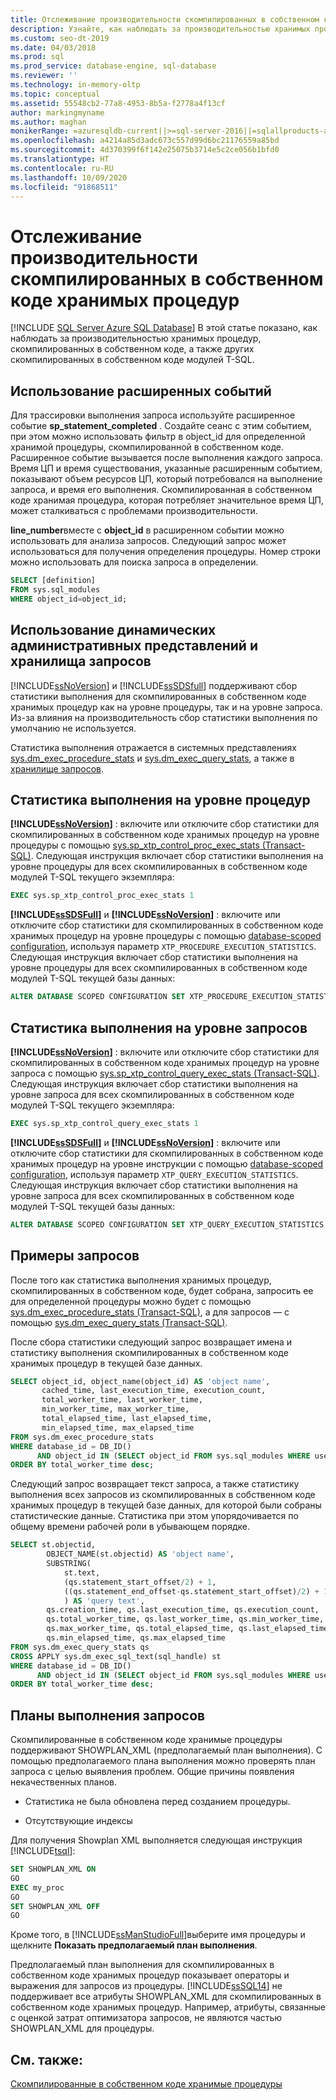 ```yaml
---
title: Отслеживание производительности скомпилированных в собственном коде хранимых процедур
description: Узнайте, как наблюдать за производительностью хранимых процедур, скомпилированных в собственном коде, а также других скомпилированных в собственном коде модулей T-SQL.
ms.custom: seo-dt-2019
ms.date: 04/03/2018
ms.prod: sql
ms.prod_service: database-engine, sql-database
ms.reviewer: ''
ms.technology: in-memory-oltp
ms.topic: conceptual
ms.assetid: 55548cb2-77a8-4953-8b5a-f2778a4f13cf
author: markingmyname
ms.author: maghan
monikerRange: =azuresqldb-current||>=sql-server-2016||=sqlallproducts-allversions||>=sql-server-linux-2017||=azuresqldb-mi-current
ms.openlocfilehash: a4214a85d3adc673c557d99d6bc21176559a85bd
ms.sourcegitcommit: 4d370399f6f142e25075b3714e5c2ce056b1bfd0
ms.translationtype: HT
ms.contentlocale: ru-RU
ms.lasthandoff: 10/09/2020
ms.locfileid: "91868511"
---
```

# <a name="monitoring-performance-of-natively-compiled-stored-procedures"></a>Отслеживание производительности скомпилированных в собственном коде хранимых процедур

[!INCLUDE [SQL Server Azure SQL Database](../../includes/applies-to-version/sql-asdb.md)]
  В этой статье показано, как наблюдать за производительностью хранимых процедур, скомпилированных в собственном коде, а также других скомпилированных в собственном коде модулей T-SQL.  
  
## <a name="using-extended-events"></a>Использование расширенных событий  
 Для трассировки выполнения запроса используйте расширенное событие **sp_statement_completed** . Создайте сеанс с этим событием, при этом можно использовать фильтр в object_id для определенной хранимой процедуры, скомпилированной в собственном коде. Расширенное событие вызывается после выполнения каждого запроса. Время ЦП и время существования, указанные расширенным событием, показывают объем ресурсов ЦП, который потребовался на выполнение запроса, и время его выполнения. Скомпилированная в собственном коде хранимая процедура, которая потребляет значительное время ЦП, может сталкиваться с проблемами производительности.  
  
**line_number**вместе с **object_id** в расширенном событии можно использовать для анализа запросов. Следующий запрос может использоваться для получения определения процедуры. Номер строки можно использовать для поиска запроса в определении.  
  
```sql  
SELECT [definition]
FROM sys.sql_modules
WHERE object_id=object_id;
```  
    
## <a name="using-data-management-views-and-query-store"></a>Использование динамических административных представлений и хранилища запросов
 [!INCLUDE[ssNoVersion](../../includes/ssnoversion-md.md)] и [!INCLUDE[ssSDSfull](../../includes/sssdsfull-md.md)] поддерживают сбор статистики выполнения для скомпилированных в собственном коде хранимых процедур как на уровне процедуры, так и на уровне запроса. Из-за влияния на производительность сбор статистики выполнения по умолчанию не используется.  

Статистика выполнения отражается в системных представлениях [sys.dm_exec_procedure_stats](../../relational-databases/system-dynamic-management-views/sys-dm-exec-procedure-stats-transact-sql.md) и [sys.dm_exec_query_stats](../../relational-databases/system-dynamic-management-views/sys-dm-exec-query-stats-transact-sql.md), а также в [хранилище запросов](../../relational-databases/performance/monitoring-performance-by-using-the-query-store.md).

## <a name="procedure-level-execution-statistics"></a>Статистика выполнения на уровне процедур

**[!INCLUDE[ssNoVersion](../../includes/ssnoversion-md.md)]** : включите или отключите сбор статистики для скомпилированных в собственном коде хранимых процедур на уровне процедуры с помощью [sys.sp_xtp_control_proc_exec_stats (Transact-SQL)](../../relational-databases/system-stored-procedures/sys-sp-xtp-control-proc-exec-stats-transact-sql.md).  Следующая инструкция включает сбор статистики выполнения на уровне процедуры для всех скомпилированных в собственном коде модулей T-SQL текущего экземпляра:

```sql
EXEC sys.sp_xtp_control_proc_exec_stats 1
```

**[!INCLUDE[ssSDSFull](../../includes/sssdsfull-md.md)]** и **[!INCLUDE[ssNoVersion](../../includes/ssnoversion-md.md)]** : включите или отключите сбор статистики для скомпилированных в собственном коде хранимых процедур на уровне процедуры с помощью [database-scoped configuration](../../t-sql/statements/alter-database-scoped-configuration-transact-sql.md), используя параметр `XTP_PROCEDURE_EXECUTION_STATISTICS`. Следующая инструкция включает сбор статистики выполнения на уровне процедуры для всех скомпилированных в собственном коде модулей T-SQL текущей базы данных:

```sql
ALTER DATABASE SCOPED CONFIGURATION SET XTP_PROCEDURE_EXECUTION_STATISTICS = ON;
```

## <a name="query-level-execution-statistics"></a>Статистика выполнения на уровне запросов

**[!INCLUDE[ssNoVersion](../../includes/ssnoversion-md.md)]** : включите или отключите сбор статистики для скомпилированных в собственном коде хранимых процедур на уровне запроса с помощью [sys.sp_xtp_control_query_exec_stats (Transact-SQL)](../../relational-databases/system-stored-procedures/sys-sp-xtp-control-query-exec-stats-transact-sql.md).  Следующая инструкция включает сбор статистики выполнения на уровне запроса для всех скомпилированных в собственном коде модулей T-SQL текущего экземпляра:

```sql
EXEC sys.sp_xtp_control_query_exec_stats 1
```

**[!INCLUDE[ssSDSFull](../../includes/sssdsfull-md.md)]** и **[!INCLUDE[ssNoVersion](../../includes/ssnoversion-md.md)]** : включите или отключите сбор статистики для скомпилированных в собственном коде хранимых процедур на уровне инструкции с помощью [database-scoped configuration](../../t-sql/statements/alter-database-scoped-configuration-transact-sql.md), используя параметр `XTP_QUERY_EXECUTION_STATISTICS`. Следующая инструкция включает сбор статистики выполнения на уровне запроса для всех скомпилированных в собственном коде модулей T-SQL текущей базы данных:

```sql
ALTER DATABASE SCOPED CONFIGURATION SET XTP_QUERY_EXECUTION_STATISTICS = ON;
```

## <a name="sample-queries"></a>Примеры запросов

 После того как статистика выполнения хранимых процедур, скомпилированных в собственном коде, будет собрана, запросить ее для определенной процедуры можно будет с помощью [sys.dm_exec_procedure_stats (Transact-SQL)](../../relational-databases/system-dynamic-management-views/sys-dm-exec-procedure-stats-transact-sql.md), а для запросов — с помощью [sys.dm_exec_query_stats (Transact-SQL)](../../relational-databases/system-dynamic-management-views/sys-dm-exec-query-stats-transact-sql.md).  
 
  
 После сбора статистики следующий запрос возвращает имена и статистику выполнения скомпилированных в собственном коде хранимых процедур в текущей базе данных.  

```sql
SELECT object_id, object_name(object_id) AS 'object name',
       cached_time, last_execution_time, execution_count,
       total_worker_time, last_worker_time,
       min_worker_time, max_worker_time,
       total_elapsed_time, last_elapsed_time,
       min_elapsed_time, max_elapsed_time
FROM sys.dm_exec_procedure_stats
WHERE database_id = DB_ID()
      AND object_id IN (SELECT object_id FROM sys.sql_modules WHERE uses_native_compilation = 1)
ORDER BY total_worker_time desc;
```

Следующий запрос возвращает текст запроса, а также статистику выполнения всех запросов из скомпилированных в собственном коде хранимых процедур в текущей базе данных, для которой были собраны статистические данные. Статистика при этом упорядочивается по общему времени рабочей роли в убывающем порядке.  

```sql
SELECT st.objectid,
        OBJECT_NAME(st.objectid) AS 'object name',
        SUBSTRING(
            st.text,
            (qs.statement_start_offset/2) + 1,
            ((qs.statement_end_offset-qs.statement_start_offset)/2) + 1
            ) AS 'query text',
        qs.creation_time, qs.last_execution_time, qs.execution_count,
        qs.total_worker_time, qs.last_worker_time, qs.min_worker_time, 
        qs.max_worker_time, qs.total_elapsed_time, qs.last_elapsed_time,
        qs.min_elapsed_time, qs.max_elapsed_time
FROM sys.dm_exec_query_stats qs
CROSS APPLY sys.dm_exec_sql_text(sql_handle) st
WHERE database_id = DB_ID()
      AND object_id IN (SELECT object_id FROM sys.sql_modules WHERE uses_native_compilation = 1)
ORDER BY total_worker_time desc;
```

## <a name="query-execution-plans"></a>Планы выполнения запросов

 Скомпилированные в собственном коде хранимые процедуры поддерживают SHOWPLAN_XML (предполагаемый план выполнения). С помощью предполагаемого плана выполнения можно проверять план запроса с целью выявления проблем. Общие причины появления некачественных планов.  
  
-   Статистика не была обновлена перед созданием процедуры.  
  
-   Отсутствующие индексы  
  
 Для получения Showplan XML выполняется следующая инструкция [!INCLUDE[tsql](../../includes/tsql-md.md)]:  
  
```sql  
SET SHOWPLAN_XML ON  
GO  
EXEC my_proc   
GO  
SET SHOWPLAN_XML OFF  
GO  
```  
  
 Кроме того, в [!INCLUDE[ssManStudioFull](../../includes/ssmanstudiofull-md.md)]выберите имя процедуры и щелкните **Показать предполагаемый план выполнения**.  
  
 Предполагаемый план выполнения для скомпилированных в собственном коде хранимых процедур показывает операторы и выражения для запросов из процедуры. [!INCLUDE[ssSQL14](../../includes/sssql14-md.md)] не поддерживает все атрибуты SHOWPLAN_XML для скомпилированных в собственном коде хранимых процедур. Например, атрибуты, связанные с оценкой затрат оптимизатора запросов, не являются частью SHOWPLAN_XML для процедуры.  
  
## <a name="see-also"></a>См. также:  
 [Скомпилированные в собственном коде хранимые процедуры](./a-guide-to-query-processing-for-memory-optimized-tables.md)  
  
